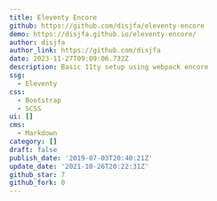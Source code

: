 ```yaml
---
title: Eleventy Encore
github: https://github.com/disjfa/eleventy-encore
demo: https://disjfa.github.io/eleventy-encore/
author: disjfa
author_link: https://github.com/disjfa
date: 2023-11-27T09:09:06.732Z
description: Basic 11ty setup using webpack encore
ssg:
  - Eleventy
css:
  - Bootstrap
  - SCSS
ui: []
cms:
  - Markdown
category: []
draft: false
publish_date: '2019-07-03T20:40:21Z'
update_date: '2021-10-26T20:22:31Z'
github_star: 7
github_fork: 0
---
```

